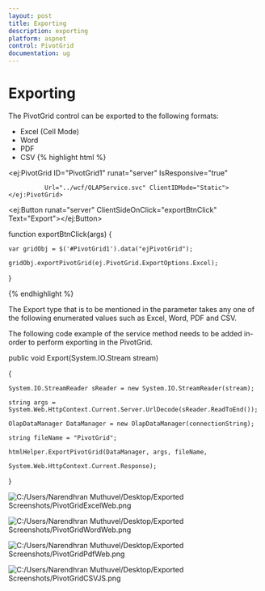 ```yaml
---
layout: post
title: Exporting
description: exporting
platform: aspnet
control: PivotGrid
documentation: ug
---
```


# Exporting

The PivotGrid control can be exported to the following formats:

* Excel (Cell Mode)
* Word
* PDF
* CSV
{% highlight html %}

<ej:PivotGrid ID="PivotGrid1" runat="server" IsResponsive="true"

              Url="../wcf/OLAPService.svc" ClientIDMode="Static"></ej:PivotGrid>

<ej:Button runat="server" ClientSideOnClick="exportBtnClick" Text="Export"></ej:Button>



function exportBtnClick(args) {

    var gridObj = $('#PivotGrid1').data("ejPivotGrid");

    gridObj.exportPivotGrid(ej.PivotGrid.ExportOptions.Excel);

}

{% endhighlight %}

The Export type that is to be mentioned in the parameter takes any one of the following enumerated values such as Excel, Word, PDF and CSV.

The following code example of the service method needs to be added in-order to perform exporting in the PivotGrid.


public void Export(System.IO.Stream stream)

{

    System.IO.StreamReader sReader = new System.IO.StreamReader(stream);

    string args = System.Web.HttpContext.Current.Server.UrlDecode(sReader.ReadToEnd());

    OlapDataManager DataManager = new OlapDataManager(connectionString);

    string fileName = "PivotGrid";

    htmlHelper.ExportPivotGrid(DataManager, args, fileName,

    System.Web.HttpContext.Current.Response);

}



 ![C:/Users/Narendhran Muthuvel/Desktop/Exported Screenshots/PivotGridExcelWeb.png](Exporting_images/Exporting_img1.png) 





 ![C:/Users/Narendhran Muthuvel/Desktop/Exported Screenshots/PivotGridWordWeb.png](Exporting_images/Exporting_img2.png) 



 ![C:/Users/Narendhran Muthuvel/Desktop/Exported Screenshots/PivotGridPdfWeb.png](Exporting_images/Exporting_img3.png)



 ![C:/Users/Narendhran Muthuvel/Desktop/Exported Screenshots/PivotGridCSVJS.png](Exporting_images/Exporting_img4.png) 



